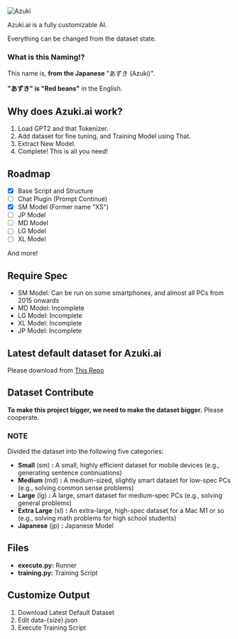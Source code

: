 
![Azuki](https://github.com/user-attachments/assets/2bcfd1d5-7998-4b3f-8e42-fe7269082d19)

Azuki.ai is a fully customizable AI.

Everything can be changed from the dataset state.

### What is this Naming!?
This name is, **from the Japanese** "あずき (Azuki)".

**"あずき" is "Red beans"** in the English.

## Why does Azuki.ai work?
1. Load GPT2 and that Tokenizer.
2. Add dataset for fine tuning, and Training Model using That.
3. Extract New Model.
4. Complete! This is all you need!

## Roadmap
- [x] Base Script and Structure
- [ ] Chat Plugin (Prompt Continue)
- [x] SM Model (Former name "XS")
- [ ] JP Model
- [ ] MD Model
- [ ] LG Model
- [ ] XL Model

And more!

## Require Spec
- SM Model: Can be run on some smartphones, and almost all PCs from 2015 onwards
- MD Model: Incomplete
- LG Model: Incomplete
- XL Model: Incomplete
- JP Model: Incomplete

## Latest default dataset for Azuki.ai
Please download from [This Repo](https://github.com/DiamondGotCat/Dataset-for-Azuki.ai)

## Dataset Contribute
**To make this project bigger, we need to make the dataset bigger.**
Please cooperate.

### NOTE
Divided the dataset into the following five categories:
- **Small** (sm) **:** A small, highly efficient dataset for mobile devices (e.g., generating sentence continuations)
- **Medium** (md) **:** A medium-sized, slightly smart dataset for low-spec PCs (e.g., solving common sense problems)
- **Large** (lg) **:** A large, smart dataset for medium-spec PCs (e.g., solving general problems)
- **Extra Large** (xl) **:** An extra-large, high-spec dataset for a Mac M1 or so (e.g., solving math problems for high school students)
- **Japanese** (jp) **:** Japanese Model

## Files
- **execute.py:** Runner
- **training.py:** Training Script

## Customize Output
1. Download Latest Default Dataset
2. Edit data-{size}.json
3. Execute Training Script
